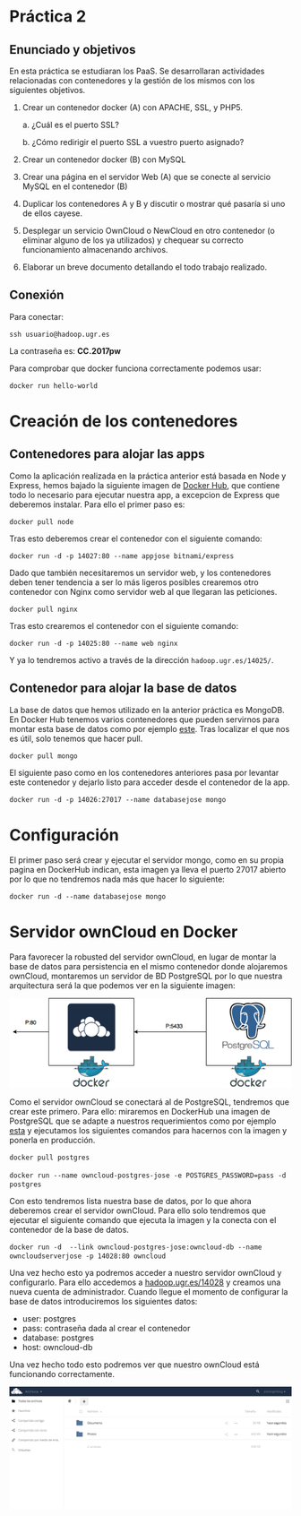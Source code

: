 # Práctica 2

## Enunciado y objetivos

En esta práctica se estudiaran los PaaS. Se desarrollaran actividades relacionadas con contenedores y la gestión de los mismos con los siguientes objetivos. 


1. Crear un contenedor docker (A) con APACHE, SSL, y PHP5.
	
	a. ¿Cuál es el puerto SSL?
	
	b. ¿Cómo redirigir el puerto SSL a vuestro puerto asignado?
	
2. Crear un contenedor docker (B) con MySQL

3. Crear una página en el servidor Web (A) que se conecte al servicio MySQL en el contenedor (B)

4. Duplicar los contenedores A y B y discutir o mostrar qué pasaría si uno de ellos cayese.

5. Desplegar un servicio OwnCloud o NewCloud en otro contenedor (o eliminar alguno de los ya utilizados) y chequear su correcto funcionamiento almacenando archivos.


6. Elaborar un breve documento detallando el todo trabajo realizado.

## Conexión

Para conectar:

	ssh usuario@hadoop.ugr.es 
	
La contraseña es: **CC.2017pw**

Para comprobar que docker funciona correctamente podemos usar:

	docker run hello-world
	

# Creación de los contenedores

## Contenedores para alojar las apps

Como la aplicación realizada en la práctica anterior está basada en Node y Express, hemos bajado la siguiente imagen de [Docker Hub](https://hub.docker.com/_/node/), que contiene todo lo necesario para ejecutar nuestra app, a excepcion de Express que deberemos instalar. Para ello el primer paso es:
	
	docker pull node
	
Tras esto deberemos crear el contenedor con el siguiente comando:

	docker run -d -p 14027:80 --name appjose bitnami/express
		
	
Dado que también necesitaremos un servidor web, y los contenedores deben tener tendencia a ser lo más ligeros posibles crearemos otro contenedor con Nginx como servidor web al que llegaran las peticiones. 

	docker pull nginx	
	
Tras esto crearemos el contenedor con el siguiente comando:

	docker run -d -p 14025:80 --name web nginx	
Y ya lo tendremos activo a través de la dirección ```hadoop.ugr.es/14025/```.

## Contenedor para alojar la base de datos

La base de datos que hemos utilizado en la anterior práctica es MongoDB. En Docker Hub tenemos varios contenedores que pueden servirnos para montar esta base de datos como por ejemplo [este](https://hub.docker.com/_/mongo/). Tras localizar el que nos es útil, solo tenemos que hacer pull. 

	docker pull mongo

El siguiente paso como en los contenedores anteriores pasa por levantar este contenedor y dejarlo listo para acceder desde el contenedor de la app. 

	docker run -d -p 14026:27017 --name databasejose mongo


# Configuración 


El primer paso será crear y ejecutar el servidor mongo, como en su propia pagina en DockerHub indican, esta imagen ya lleva el puerto 27017 abierto por lo que no tendremos nada más que hacer lo siguiente:

	docker run -d --name databasejose mongo
	
	



# Servidor ownCloud en Docker


Para favorecer la robusted del servidor ownCloud, en lugar de montar la base de datos para persistencia en el mismo contenedor donde alojaremos ownCloud, montaremos un servidor de BD PostgreSQL por lo que nuestra arquitectura será la que podemos ver en la siguiente imagen:

![Arquitectura ownCloud](images/1.png "Arquitectura ownCloud")


Como el servidor ownCloud se conectará al de PostgreSQL, tendremos que crear este primero. Para ello: miraremos en DockerHub una imagen de PostgreSQL que se adapte a nuestros requerimientos como por ejemplo [esta](https://hub.docker.com/_/postgres/) y ejecutamos los siguientes comandos para hacernos con la imagen y ponerla en producción. 

	docker pull postgres
	
	docker run --name owncloud-postgres-jose -e POSTGRES_PASSWORD=pass -d postgres
	
Con esto tendremos lista nuestra base de datos, por lo que ahora deberemos crear el servidor ownCloud. Para ello solo tendremos que ejecutar el siguiente comando que ejecuta la imagen y la conecta con el contenedor de la base de datos. 

	docker run -d  --link owncloud-postgres-jose:owncloud-db --name owncloudserverjose -p 14028:80 owncloud
	
Una vez hecho esto ya podremos acceder a nuestro servidor ownCloud y configurarlo. Para ello accedemos a [hadoop.ugr.es/14028](hadoop.ugr.es/14028) y creamos una nueva cuenta de administrador. Cuando llegue el momento de configurar la base de datos introduciremos los siguientes datos:

* user: postgres
* pass: contraseña dada al crear el contenedor
* database: postgres
* host: owncloud-db

Una vez hecho todo esto podremos ver que nuestro ownCloud está funcionando correctamente. 





![Owncloud funcionando](images/own.png "Owncloud funcionando")

